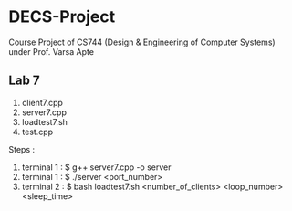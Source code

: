 # DECS-Project
Course Project of CS744 (Design &amp; Engineering of Computer Systems) under Prof. Varsa Apte

## Lab 7
1. client7.cpp
2. server7.cpp
3. loadtest7.sh
4. test.cpp

Steps :
1. terminal 1 : $ g++ server7.cpp -o server
2. terminal 1 : $ ./server <port_number>
3. terminal 2 : $ bash loadtest7.sh <number_of_clients> <loop_number> <sleep_time> 
